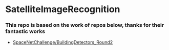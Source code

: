 # SatelliteImageRecognition

### This repo is based on the work of repos below, thanks for their fantastic works

* [SpaceNetChallenge/BuildingDetectors_Round2](https://github.com/SpaceNetChallenge/BuildingDetectors_Round2)